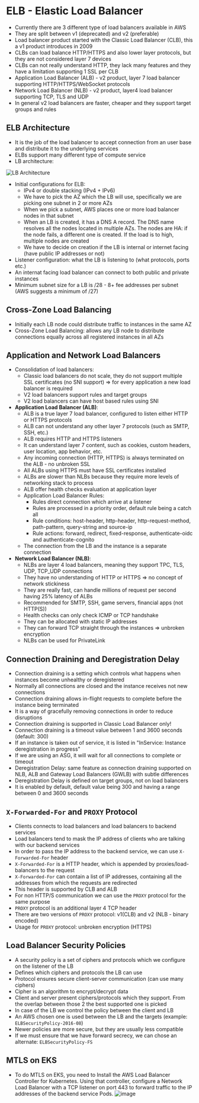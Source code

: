 # ELB - Elastic Load Balancer

- Currently there are 3 different type of load balancers available in AWS
- They are split between v1 (deprecated) and v2 (preferable)
- Load balancer product started with the Classic Load Balancer (CLB), this a v1 product introduces in 2009
- CLBs can load balance HTTP/HTTPS and also lower layer protocols, but they are not considered layer 7 devices
- CLBs can not really understand HTTP, they lack many features and they have a limitation supporting 1 SSL per CLB
- Application Load Balancer (ALB) - v2 product, layer 7 load balancer supporting HTTP/HTTPS/WebSocket protocols
- Network Load Balancer (NLB) - v2 product, layer4 load balancer supporting TCP, TLS and UDP
- In general v2 load balancers are faster, cheaper and they support target groups and rules

## ELB Architecture

- It is the job of the load balancer to accept connection from an user base and distribute it to the underlying services
- ELBs support many different type of compute service
- LB architecture:

![LB Architecture](images/ELBArchitecture1.png)

- Initial configurations for ELB:
    - IPv4 or double stacking (IPv4 + IPv6)
    - We have to pick the AZ which the LB will use, specifically we are picking one subnet in 2 or more AZs
    - When we pick a subnet, AWS places one or more load balancer nodes in that subnet
    - When an LB is created, it has a DNS A record. The DNS name resolves all the nodes located in multiple AZs. The nodes are HA: if the node fails, a different one is created. If the load is to high, multiple nodes are created
    - We have to decide on creation if the LB is internal or internet facing (have public IP addresses or not)
- Listener configuration: what the LB is listening to (what protocols, ports etc.)
- An internat facing load balancer can connect to both public and private instances
- Minimum subnet size for a LB is /28 - 8+ fee addresses per subnet (AWS suggests a minimum of /27)

## Cross-Zone Load Balancing

- Initially each LB node could distribute traffic to instances in the same AZ
- Cross-Zone Load Balancing: allows any LB node to distribute connections equally across all registered instances in all AZs

## Application and Network Load Balancers

- Consolidation of load balancers:
    - Classic load balancers do not scale, they do not support multiple SSL certificates (no SNI support) => for every application a new load balancer is required
    - V2 load balancers support rules and target groups
    - V2 load balancers can have host based rules using SNI
- **Application Load Balancer (ALB)**:
    - ALB is a true layer 7 load balancer, configured to listen either HTTP or HTTPS protocols
    - ALB can not understand any other layer 7 protocols (such as SMTP, SSH, etc.)
    - ALB requires HTTP and HTTPS listeners
    - It can understand layer 7 content, such as cookies, custom headers, user location, app behavior, etc.
    - Any incoming connection (HTTP, HTTPS) is always terminated on the ALB - no unbroken SSL
    - All ALBs using HTTPS must have SSL certificates installed
    - ALBs are slower than NLBs because they require more levels of networking stack to process
    - ALB offer health checks evaluation at application layer
    - Application Load Balancer Rules:
        - Rules direct connection which arrive at a listener
        - Rules are processed in a priority order, default rule being a catch all
        - Rule conditions: host-header, http-header, http-request-method, path-pattern, query-string and source-ip
        - Rule actions: forward, redirect, fixed-response, authenticate-oidc and authenticate-cognito
    - The connection from the LB and the instance is a separate connection
- **Network Load Balancer (NLB)**:
    - NLBs are layer 4 load balancers, meaning they support TPC, TLS, UDP, TCP_UDP connections
    - They have no understanding of HTTP or HTTPS => no concept of network stickiness
    - They are really fast, can handle millions of request per second having 25% latency of ALBs
    - Recommended for SMTP, SSH, game servers, financial apps (not HTTP(S))
    - Health checks can only check ICMP or TCP handshake
    - They can be allocated with static IP addresses
    - They can forward TCP straight through the instances => unbroken encryption
    - NLBs can be used for PrivateLink

## Connection Draining and Deregistration Delay

- Connection draining is a setting which controls what happens when instances become unhealthy or deregistered
- Normally all connections are closed and the instance receives not new connections
- Connection draining allows in-flight requests to complete before the instance being terminated
- It is a way of gracefully removing connections in order to reduce disruptions
- Connection draining is supported in Classic Load Balancer only!
- Connection draining is a timeout value between 1 and 3600 seconds (default: 300)
- If an instance is taken out of service, it is listed in "InService: Instance deregistration in progress"
- If we are using an ASG, it will wait for all connections to complete or timeout
- Deregistration Delay: same feature as connection draining supported on NLB, ALB and Gateway Load Balancers (GWLB) with subtle differences
- Deregistration Delay is defined on target groups, not on load balancers
- It is enabled by default, default value being 300 and having a range between 0 and 3600 seconds

## `X-Forwarded-For` and `PROXY` Protocol

- Clients connects to load balancers and load balancers to backend services
- Load balancers tend to mask the IP address of clients who are talking with our backend services
- In order to pass the IP address to the backend service, we can use `X-Forwarded-For` header
- `X-Forwarded-For` is a HTTP header, which is appended by proxies/load-balancers to the request
- `X-Forwarded-For` can contain a list of IP addresses, containing all the addresses from which the requests are redirected
- This header is supported by CLB and ALB
- For non HTTP/S communication we can use the `PROXY` protocol for the same purpose
- `PROXY` protocol is an additional layer 4 TCP header
- There are two versions of `PROXY` protocol: v1(CLB) and v2 (NLB - binary encoded)
- Usage for `PROXY` protocol: unbroken encryption (HTTPS)

## Load Balancer Security Policies

- A security policy is a set of ciphers and protocols which we configure on the listener of the LB
- Defines which ciphers and protocols the LB can use
- Protocol ensures secure client-server communication (can use many ciphers)
- Cipher is an algorithm to encrypt/decrypt data
- Client and server present ciphers/protocols which they support. From the overlap between those 2 the best supported one is picked
- In case of the LB we control the policy between the client and LB
- An AWS chosen one is used between the LB and the targets (example: `ELBSecurityPolicy-2016-08`)
- Newer policies are more secure, but they are usually less compatible
- If we must ensure that we have forward secrecy, we can chose an alternate: `ELBSecurityPolicy-FS`

## MTLS on EKS
-  To do MTLS on EKS, you need to Install the AWS Load Balancer Controller for Kubernetes. Using that controller, configure a Network Load Balancer with a TCP listener on port 443 to forward traffic to the IP addresses of the backend service Pods.
![image](https://github.com/SlimaineB/AWS-Advanced-Networking-Specialty-ANS-C01-Course/assets/36957990/e05fd59e-8d1b-4a8f-9281-984d20fe3900)

